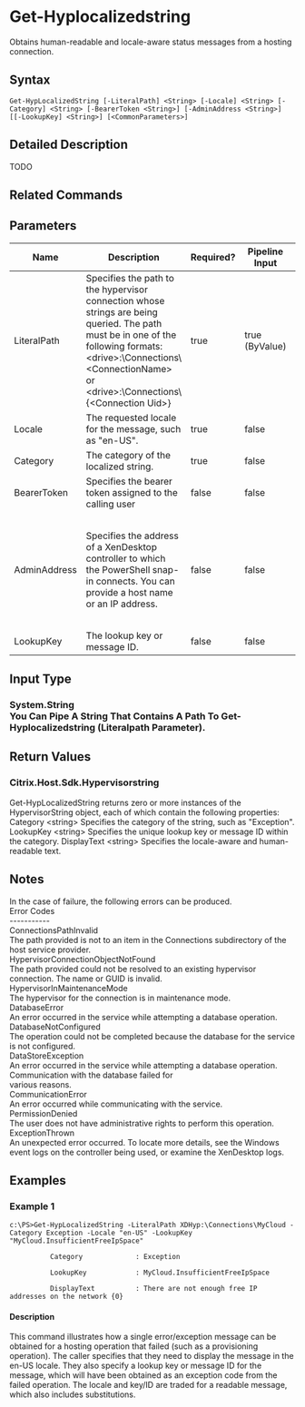 ﻿
# Get-Hyplocalizedstring
Obtains human-readable and locale-aware status messages from a hosting connection.
## Syntax
```
Get-HypLocalizedString [-LiteralPath] <String> [-Locale] <String> [-Category] <String> [-BearerToken <String>] [-AdminAddress <String>] [[-LookupKey] <String>] [<CommonParameters>]
```
## Detailed Description
TODO


## Related Commands

## Parameters
| Name   | Description | Required? | Pipeline Input | Default Value |
| --- | --- | --- | --- | --- |
| LiteralPath | Specifies the path to the hypervisor connection whose strings are being queried. The path must be in one of the following formats: &lt;drive&gt;:\\Connections\\&lt;ConnectionName&gt; or  &lt;drive&gt;:\\Connections\\{&lt;Connection Uid&gt;} | true | true (ByValue) |  |
| Locale | The requested locale for the message, such as "en-US". | true | false |  |
| Category | The category of the localized string. | true | false |  |
| BearerToken | Specifies the bearer token assigned to the calling user | false | false |  |
| AdminAddress | Specifies the address of a XenDesktop controller to which the PowerShell snap-in connects. You can provide a host name or an IP address. | false | false | LocalHost. When a value is provided by any cmdlet, this value becomes the default. |
| LookupKey | The lookup key or message ID. | false | false |  |

## Input Type

### System.String<br>    You Can Pipe A String That Contains A Path To Get-Hyplocalizedstring (Literalpath Parameter).

## Return Values

### Citrix.Host.Sdk.Hypervisorstring
Get-HypLocalizedString returns zero or more instances of the HypervisorString object, each of which contain the following properties:<br>Category &lt;string&gt; Specifies the category of the string, such as "Exception". LookupKey &lt;string&gt; Specifies the unique lookup key or message ID within the category. DisplayText &lt;string&gt; Specifies the locale-aware and human-readable text.
## Notes
In the case of failure, the following errors can be produced.<br>    Error Codes<br>    -----------<br>    ConnectionsPathInvalid<br>    The path provided is not to an item in the Connections subdirectory of the host service provider.<br>    HypervisorConnectionObjectNotFound<br>    The path provided could not be resolved to an existing hypervisor connection. The name or GUID is invalid.<br>    HypervisorInMaintenanceMode<br>    The hypervisor for the connection is in maintenance mode.<br>    DatabaseError<br>    An error occurred in the service while attempting a database operation.<br>    DatabaseNotConfigured<br>    The operation could not be completed because the database for the service is not configured.<br>    DataStoreException<br>    An error occurred in the service while attempting a database operation. Communication with the database failed for<br>    various reasons.<br>    CommunicationError<br>    An error occurred while communicating with the service.<br>    PermissionDenied<br>    The user does not have administrative rights to perform this operation.<br>    ExceptionThrown<br>    An unexpected error occurred. To locate more details, see the Windows event logs on the controller being used, or examine the XenDesktop logs.
## Examples

### Example 1
```
c:\PS>Get-HypLocalizedString -LiteralPath XDHyp:\Connections\MyCloud -Category Exception -Locale "en-US" -LookupKey "MyCloud.InsufficientFreeIpSpace"

          Category             : Exception

          LookupKey            : MyCloud.InsufficientFreeIpSpace

          DisplayText          : There are not enough free IP addresses on the network {0}
```
#### Description
This command illustrates how a single error/exception message can be obtained for a hosting operation that failed (such as a provisioning operation). The caller specifies that they need to display the message in the en-US locale. They also specify a lookup key or message ID for the message, which will have been obtained as an exception code from the failed operation. The locale and key/ID are traded for a readable message, which also includes substitutions.
